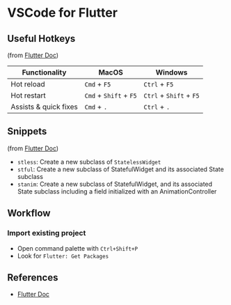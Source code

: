 # VSCode for Flutter

## Useful Hotkeys

(from [Flutter Doc](https://flutter.dev/docs/development/tools/vs-code#editing-tips-for-flutter-code))

| Functionality         | MacOS                  | Windows                 |
| --------------------- | ---------------------- | ----------------------- |
| Hot reload            | `Cmd` + `F5`           | `Ctrl` + `F5`           |
| Hot restart           | `Cmd` + `Shift` + `F5` | `Ctrl` + `Shift` + `F5` |
| Assists & quick fixes | `Cmd` + `.`            | `Ctrl` + `.`            |


## Snippets

(from [Flutter Doc](https://flutter.dev/docs/development/tools/vs-code#editing-tips-for-flutter-code))

- `stless`: Create a new subclass of `StatelessWidget`
- `stful`: Create a new subclass of StatefulWidget and its associated State subclass
- `stanim`: Create a new subclass of StatefulWidget, and its associated State subclass including a field initialized with an AnimationController

## Workflow

### Import existing project

- Open command palette with `Ctrl+Shift+P`
- Look for `Flutter: Get Packages`

## References

- [Flutter Doc](https://flutter.dev/docs/development/tools/vs-code#editing-tips-for-flutter-code)